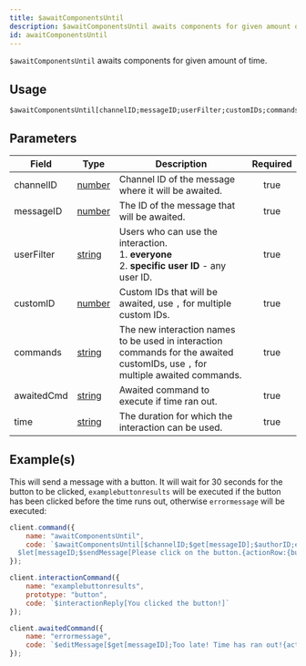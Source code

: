 ```yaml
---
title: $awaitComponentsUntil
description: $awaitComponentsUntil awaits components for given amount of time.
id: awaitComponentsUntil
---
```


`$awaitComponentsUntil` awaits components for given amount of time.

## Usage

```aoi
$awaitComponentsUntil[channelID;messageID;userFilter;customIDs;commands;awaitedCmd;time]
```

## Parameters

| Field      | Type                                                                                              | Description                                                                                                                    | Required |
| ---------- | ------------------------------------------------------------------------------------------------- | ------------------------------------------------------------------------------------------------------------------------------ | :------: |
| channelID  | [number](https://developer.mozilla.org/en-US/docs/Web/JavaScript/Reference/Global_Objects/Number) | Channel ID of the message where it will be awaited.                                                                            |   true   |
| messageID  | [number](https://developer.mozilla.org/en-US/docs/Web/JavaScript/Reference/Global_Objects/Number) | The ID of the message that will be awaited.                                                                                    |   true   |
| userFilter | [string](https://developer.mozilla.org/en-US/docs/Web/JavaScript/Reference/Global_Objects/String) | Users who can use the interaction. <br /> 1. **everyone** <br /> 2. **specific user ID** - any user ID.                        |   true   |
| customID   | [number](https://developer.mozilla.org/en-US/docs/Web/JavaScript/Reference/Global_Objects/Number) | Custom IDs that will be awaited, use `,` for multiple custom IDs.                                                              |   true   |
| commands   | [string](https://developer.mozilla.org/en-US/docs/Web/JavaScript/Reference/Global_Objects/String) | The new interaction names to be used in interaction commands for the awaited customIDs, use `,` for multiple awaited commands. |   true   |
| awaitedCmd | [string](https://developer.mozilla.org/en-US/docs/Web/JavaScript/Reference/Global_Objects/String) | Awaited command to execute if time ran out.                                                                                    |   true   |
| time       | [string](https://developer.mozilla.org/en-US/docs/Web/JavaScript/Reference/Global_Objects/String) | The duration for which the interaction can be used.                                                                            |   true   |

## Example(s)

This will send a message with a button. It will wait for 30 seconds for the button to be clicked, `examplebuttonresults` will be executed if the button has been clicked before the time runs out, otherwise `errormessage` will be executed:

```js
client.command({
    name: "awaitComponentsUntil",
    code: `$awaitComponentsUntil[$channelID;$get[messageID];$authorID;examplebutton;examplebuttonresults;errormessage;30s]
  $let[messageID;$sendMessage[Please click on the button.{actionRow:{button:Random Button:2:examplebutton:false}};true]]`
});

client.interactionCommand({
    name: "examplebuttonresults",
    prototype: "button",
    code: `$interactionReply[You clicked the button!]`
});

client.awaitedCommand({
    name: "errormessage",
    code: `$editMessage[$get[messageID];Too late! Time has ran out!{actionRow:{button:Random Button:2:examplebutton:true}};$channelID]`
});
```
